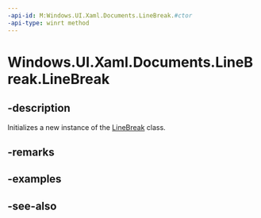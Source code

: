 ```yaml
---
-api-id: M:Windows.UI.Xaml.Documents.LineBreak.#ctor
-api-type: winrt method
---
```


<!-- Method syntax
public LineBreak()
-->

# Windows.UI.Xaml.Documents.LineBreak.LineBreak

## -description
Initializes a new instance of the [LineBreak](linebreak.md) class.


## -remarks

## -examples

## -see-also
